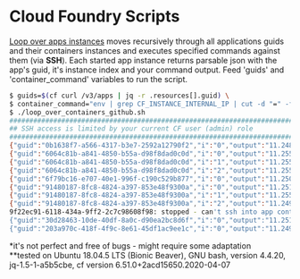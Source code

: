 # Cloud Foundry Scripts
[Loop over apps instances](https://github.com/KrzMar/cf_scripts/blob/main/loop_over_apps_instances.sh) moves recursively through all applications guids and their containers instances and executes specified commands against them (via **SSH**). Each started app instance returns parsable json with the app's guid, it's instance index and your command output. Feed 'guids' and 'container_command' variables to run the script.

```bash
$ guids=$(cf curl /v3/apps | jq -r .resources[].guid) \
$ container_command="env | grep CF_INSTANCE_INTERNAL_IP | cut -d "=" -f 2" \
$ ./loop_over_containers_github.sh
##########################################################################
## SSH access is limited by your current CF user (admin) role
##########################################################################
{"guid":"0b1638f7-a566-4317-b3e7-2592a12790f2","i":"0","output":"11.248.84.62"}
{"guid":"6064c81b-a841-4850-b55a-d98f8dad0c0d","i":"0","output":"11.255.154.14"}
{"guid":"6064c81b-a841-4850-b55a-d98f8dad0c0d","i":"1","output":"11.255.150.28"}
{"guid":"6064c81b-a841-4850-b55a-d98f8dad0c0d","i":"2","output":"11.255.76.6"}
{"guid":"6f79bc16-e707-40e1-996f-c190c529b877","i":"0","output":"11.250.127.8"}
{"guid":"91480187-8fc8-4824-a397-853e48f9300a","i":"0","output":"11.251.23.7"}
{"guid":"91480187-8fc8-4824-a397-853e48f9300a","i":"1","output":"11.255.151.32"}
{"guid":"91480187-8fc8-4824-a397-853e48f9300a","i":"2","output":"11.249.220.21"}
9f22ec91-6118-434a-9ff2-2c7c98608f98: stopped - can't ssh into app containers
{"guid":"30d28463-10de-40df-8a0c-d90ea2bc8d6f","i":"0","output":"11.251.215.13"}
{"guid":"203a970c-418f-4f9c-8e61-45df1ac9ee1c","i":"0","output":"11.249.119.22"}
```

\*it's not perfect and free of bugs - might require some adaptation  
\*\*tested on Ubuntu 18.04.5 LTS (Bionic Beaver), GNU bash, version 4.4.20, jq-1.5-1-a5b5cbe, cf version 6.51.0+2acd15650.2020-04-07
